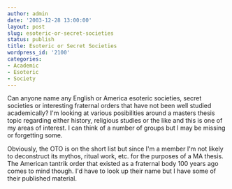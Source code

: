 ```yaml
---
author: admin
date: '2003-12-28 13:00:00'
layout: post
slug: esoteric-or-secret-societies
status: publish
title: Esoteric or Secret Societies
wordpress_id: '2100'
categories:
- Academic
- Esoteric
- Society
---
```

Can anyone name any English or America esoteric societies, secret societies or interesting fraternal orders that have not been well studied academically? I'm looking at various posibilities around a masters thesis topic regarding either history, religious studies or the like and this is one of my areas of interest. I can think of a number of groups but I may be missing or forgetting some.

Obviously, the OTO is on the short list but since I'm a member I'm not likely to deconstruct its mythos, ritual work, etc. for the purposes of a MA thesis. The American tantrik order that existed as a fraternal body 100 years ago comes to mind though. I'd have to look up their name but I have some of their published material.
